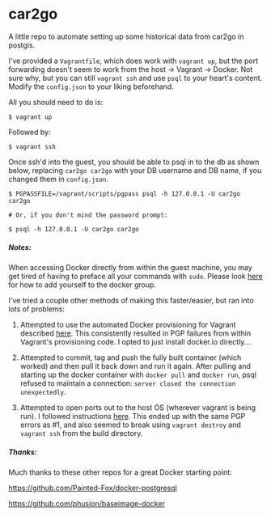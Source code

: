 car2go
======

A little repo to automate setting up some historical data from car2go in postgis.

I've provided a `Vagrantfile`, which does work with `vagrant up`, but the port forwarding doesn't seem to work
from the host -> Vagrant -> Docker.  Not sure why, but you can still `vagrant ssh` and use `psql` to your heart's
content.  Modify the `config.json` to your liking beforehand.

All you should need to do is:
```shell
$ vagrant up
```

Followed by:
```shell
$ vagrant ssh
```

Once ssh'd into the guest, you should be able to psql in to the db as shown below, replacing `car2go car2go` with
your DB username and DB name, if you changed them in `config.json`.

```shell
$ PGPASSFILE=/vagrant/scripts/pgpass psql -h 127.0.0.1 -U car2go car2go

# Or, if you don't mind the password prompt:

$ psql -h 127.0.0.1 -U car2go car2go
```

##### Notes:

When accessing Docker directly from within the guest machine, you may get tired of having to preface all your commands with `sudo`.
Please look [here](http://docs.docker.com/installation/ubuntulinux/#giving-non-root-access) for how to add yourself to the docker group.

I've tried a couple other methods of making this faster/easier, but ran into lots of problems:

1. Attempted to use the automated Docker provisioning for Vagrant described [here](http://docs.vagrantup.com/v2/provisioning/docker.html).
This consistently resulted in PGP failures from within Vagrant's provisioning code.  I opted to just install docker.io directly...

2. Attempted to commit, tag and push the fully built container (which worked) and then pull it back down and run it again.
After pulling and starting up the docker container with `docker pull` and `docker run`, psql refused to maintain a connection:
`server closed the connection unexpectedly`.

3. Attempted to open ports out to the host OS (wherever vagrant is being run). I followed instructions [here](http://maori.geek.nz/post/vagrant_with_docker_how_to_set_up_postgres_elasticsearch_and_redis_on_mac_os_x).
This ended up with the same PGP errors as #1, and also seemed to break using `vagrant destroy` and `vagrant ssh` from the build directory.


##### Thanks:
Much thanks to these other repos for a great Docker starting point:

https://github.com/Painted-Fox/docker-postgresql

https://github.com/phusion/baseimage-docker

